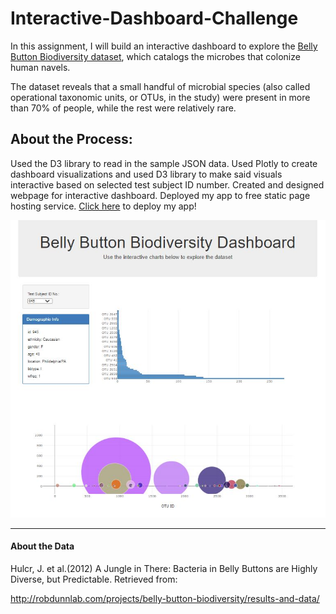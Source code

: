 # Interactive-Dashboard-Challenge

In this assignment, I will build an interactive dashboard to explore the [Belly Button Biodiversity dataset](http://robdunnlab.com/projects/belly-button-biodiversity/), which catalogs the microbes that colonize human navels. 

The dataset reveals that a small handful of microbial species (also called operational taxonomic units, or OTUs, in the study) were present in more than 70% of people, while the rest were relatively rare.

## About the Process:

Used the D3 library to read in the sample JSON data. Used Plotly to create dashboard visualizations and used D3 library to make said visuals interactive based on selected test subject ID number. Created and designed webpage for interactive dashboard. Deployed my app to free static page hosting service. [Click here]( https://alexandraoricchio.github.io/Interactive-Dashboard-Challenge/) to deploy my app! 


![dashboard](Images/dashboard_screenshot.JPG)

---

#### About the Data
Hulcr, J. et al.(2012) A Jungle in There: Bacteria in Belly Buttons are Highly Diverse, but Predictable. Retrieved from: 

http://robdunnlab.com/projects/belly-button-biodiversity/results-and-data/
